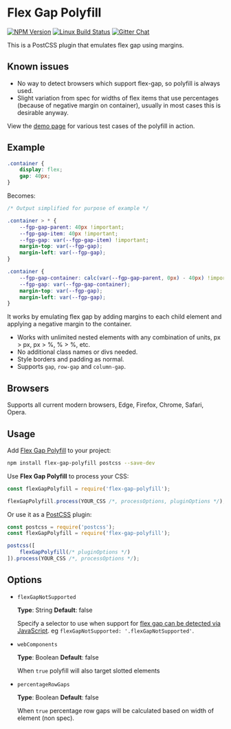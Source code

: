# Flex Gap Polyfill

[![NPM Version][npm-img]][npm-url]
[![Linux Build Status][cli-img]][cli-url]
[![Gitter Chat][git-img]][git-url]


This is a PostCSS plugin that emulates flex gap using margins.

## Known issues

- No way to detect browsers which support flex-gap, so polyfill is always used.
- Slight variation from spec for widths of flex items that use percentages (because of negative margin on container), usually in most cases this is desirable anyway.

View the [demo page](https://limitlessloop.github.io/flex-gap-polyfill/) for various test cases of the polyfill in action.

## Example

```css
.container {
    display: flex;
    gap: 40px;
}

```

Becomes:

```css
/* Output simplified for purpose of example */

.container > * {
    --fgp-gap-parent: 40px !important;
    --fgp-gap-item: 40px !important;
    --fgp-gap: var(--fgp-gap-item) !important;
    margin-top: var(--fgp-gap);
    margin-left: var(--fgp-gap);
}

.container {
    --fgp-gap-container: calc(var(--fgp-gap-parent, 0px) - 40px) !important;
    --fgp-gap: var(--fgp-gap-container);
    margin-top: var(--fgp-gap);
    margin-left: var(--fgp-gap);
}
```

It works by emulating flex gap by adding margins to each child element and applying a negative margin to the container.

- Works with unlimited nested elements with any combination of units, px > px, px > %, % > %, etc.
- No additional class names or divs needed.
- Style borders and padding as normal.
- Supports `gap`, `row-gap` and `column-gap`.

## Browsers

Supports all current modern browsers, Edge, Firefox, Chrome, Safari, Opera.

## Usage

Add [Flex Gap Polyfill] to your project:

```bash
npm install flex-gap-polyfill postcss --save-dev
```

Use **Flex Gap Polyfill** to process your CSS:

```js
const flexGapPolyfill = require('flex-gap-polyfill');

flexGapPolyfill.process(YOUR_CSS /*, processOptions, pluginOptions */);
```

Or use it as a [PostCSS] plugin:

```js
const postcss = require('postcss');
const flexGapPolyfill = require('flex-gap-polyfill');

postcss([
    flexGapPolyfill(/* pluginOptions */)
]).process(YOUR_CSS /*, processOptions */);
```

[npm-url]: https://www.npmjs.com/package/flex-gap-polyfill
[npm-img]: https://img.shields.io/npm/v/flex-gap-polyfill.svg
[cli-url]: https://travis-ci.org/limitlessloop/flex-gap-polyfill
[cli-img]: https://img.shields.io/travis/limitlessloop/flex-gap-polyfill.svg
[git-url]: https://gitter.im/postcss/postcss
[git-img]: https://img.shields.io/badge/chat-gitter-blue.svg

[PostCSS]: https://github.com/postcss/postcss
[Flex Gap Polyfill]: https://github.com/limitlessloop/flex-gap-polyfill

## Options

- `flexGapNotSupported`

    __Type__: String __Default__: false

    Specify a selector to use when support for [flex gap can be detected via JavaScript](https://github.com/Modernizr/Modernizr/blob/master/feature-detects/css/flexgap.js). eg `flexGapNotSupported: '.flexGapNotSupported'`.

- `webComponents`

    __Type__: Boolean __Default__: false

    When `true` polyfill will also target slotted elements

- `percentageRowGaps`

    __Type__: Boolean __Default__: false

    When `true` percentage row gaps will be calculated based on width of element (non spec).
